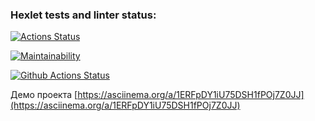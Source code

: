 ### Hexlet tests and linter status:
[![Actions Status](https://github.com/petrovskydv/python-project-lvl1/workflows/hexlet-check/badge.svg)](https://github.com/petrovskydv/python-project-lvl1/actions)


[![Maintainability](https://api.codeclimate.com/v1/badges/80ff3992e42ae46cb098/maintainability)](https://codeclimate.com/github/petrovskydv/python-project-lvl1/maintainability)


[![Github Actions Status](https://github.com/petrovskydv/python-project-lvl1/workflows/Python%20CI/badge.svg)](https://github.com/petrovskydv/python-project-lvl1/actions)


Демо проекта [https://asciinema.org/a/1ERFpDY1iU75DSH1fPOj7Z0JJ](https://asciinema.org/a/1ERFpDY1iU75DSH1fPOj7Z0JJ)
